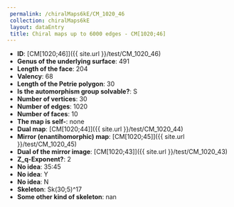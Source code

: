 ```yaml
--- 
 permalink: /chiralMaps6kE/CM_1020_46 
 collection: chiralMaps6kE
 layout: dataEntry
 title: Chiral maps up to 6000 edges - CM[1020;46]
---
```


- **ID**: [CM[1020;46]]({{ site.url }}/test/CM_1020_46)
- **Genus of the underlying surface**: 491
- **Length of the face**: 204
- **Valency**: 68
- **Length of the Petrie polygon**: 30
- **Is the automorphism group solvable?**: S
- **Number of vertices**: 30
- **Number of edges**: 1020
- **Number of faces**: 10
- **The map is self-**: none
- **Dual map**: [CM[1020;44]]({{ site.url }}/test/CM_1020_44)
- **Mirror (enantihomorphic) map**: [CM[1020;45]]({{ site.url }}/test/CM_1020_45)
- **Dual of the mirror image**: [CM[1020;43]]({{ site.url }}/test/CM_1020_43)
- **Z_q-Exponent?**: 2
- **No idea**:  35:45
- **No idea**: Y
- **No idea**: N
- **Skeleton**: Sk(30;5)^17
- **Some other kind of skeleton**: nan
